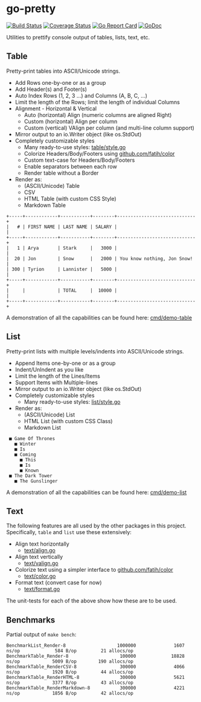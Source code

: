 # go-pretty

[![Build Status](https://travis-ci.org/jedib0t/go-pretty.svg?branch=master)](https://travis-ci.org/jedib0t/go-pretty)
[![Coverage Status](https://coveralls.io/repos/github/jedib0t/go-pretty/badge.svg?branch=master)](https://coveralls.io/github/jedib0t/go-pretty?branch=master)
[![Go Report Card](https://goreportcard.com/badge/github.com/jedib0t/go-pretty)](https://goreportcard.com/report/github.com/jedib0t/go-pretty)
[![GoDoc](https://godoc.org/github.com/jedib0t/go-pretty?status.svg)](https://godoc.org/github.com/jedib0t/go-pretty)


Utilities to prettify console output of tables, lists, text, etc.

## Table

Pretty-print tables into ASCII/Unicode strings.

  - Add Rows one-by-one or as a group
  - Add Header(s) and Footer(s)
  - Auto Index Rows (1, 2, 3 ...) and Columns (A, B, C, ...)
  - Limit the length of the Rows; limit the length of individual Columns
  - Alignment - Horizontal & Vertical
    - Auto (horizontal) Align (numeric columns are aligned Right)
    - Custom (horizontal) Align per column
    - Custom (vertical) VAlign per column (and multi-line column support)
  - Mirror output to an io.Writer object (like os.StdOut)
  - Completely customizable styles
    - Many ready-to-use styles: [table/style.go](table/style.go)
    - Colorize Headers/Body/Footers using [github.com/fatih/color](https://github.com/fatih/color)
    - Custom text-case for Headers/Body/Footers
    - Enable separators between each row
    - Render table without a Border
  - Render as:
    - (ASCII/Unicode) Table
    - CSV
    - HTML Table (with custom CSS Style)
    - Markdown Table 

```
+-----+------------+-----------+--------+-----------------------------+
|   # | FIRST NAME | LAST NAME | SALARY |                             |
+-----+------------+-----------+--------+-----------------------------+
|   1 | Arya       | Stark     |   3000 |                             |
|  20 | Jon        | Snow      |   2000 | You know nothing, Jon Snow! |
| 300 | Tyrion     | Lannister |   5000 |                             |
+-----+------------+-----------+--------+-----------------------------+
|     |            | TOTAL     |  10000 |                             |
+-----+------------+-----------+--------+-----------------------------+
```

A demonstration of all the capabilities can be found here: [cmd/demo-table](cmd/demo-table)

## List

Pretty-print lists with multiple levels/indents into ASCII/Unicode strings.

  - Append Items one-by-one or as a group
  - Indent/UnIndent as you like
  - Limit the length of the Lines/Items
  - Support Items with Multiple-lines
  - Mirror output to an io.Writer object (like os.StdOut)
  - Completely customizable styles
    - Many ready-to-use styles: [list/style.go](list/style.go)
  - Render as:
    - (ASCII/Unicode) List
    - HTML List (with custom CSS Class)
    - Markdown List

```
 ■ Game Of Thrones
   ■ Winter
   ■ Is
   ■ Coming
     ■ This
     ■ Is
     ■ Known
 ■ The Dark Tower
   ■ The Gunslinger
```

A demonstration of all the capabilities can be found here: [cmd/demo-list](cmd/demo-list)

## Text

The following features are all used by the other packages in this project.
Specifically, `table` and `list` use these extensively:

   - Align text horizontally
     - [text/align.go](text/align.go)
   - Align text vertically
     - [text/valign.go](text/valign.go)
   - Colorize text using a simpler interface to [github.com/fatih/color](https://github.com/fatih/color)
     - [text/color.go](text/color.go)
   - Format text (convert case for now)
     - [text/format.go](text/format.go)

The unit-tests for each of the above show how these are to be used.

## Benchmarks

Partial output of `make bench`:
```
BenchmarkList_Render-8                   1000000              1607 ns/op             584 B/op         21 allocs/op
BenchmarkTable_Render-8                   100000             18828 ns/op            5009 B/op        190 allocs/op
BenchmarkTable_RenderCSV-8                300000              4066 ns/op            1920 B/op         44 allocs/op
BenchmarkTable_RenderHTML-8               300000              5621 ns/op            3377 B/op         43 allocs/op
BenchmarkTable_RenderMarkdown-8           300000              4221 ns/op            1856 B/op         42 allocs/op
```
